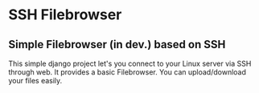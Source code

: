 # SSH Filebrowser

## Simple Filebrowser (in dev.) based on SSH

This simple django project let's you connect to your Linux server via SSH through web. It provides a basic Filebrowser. You can upload/download your files easily.
